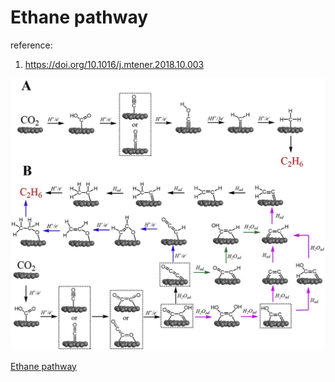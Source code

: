 # Ethane pathway

reference: 
1. https://doi.org/10.1016/j.mtener.2018.10.003

![Ethane](./Ethane.jpg) 

[Ethane pathway](ethane/README.md)
